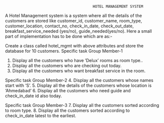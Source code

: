                                             HOTEL MANAGEMENT SYSTEM

A Hotel Management system is a system where all the details of the customers are stored like customer_id, customer_name, room_type, customer_location, contact_no, check_in_date, check_out_date, breakfast_service_needed (yes/no), guide_needed(yes/no).  Here a small part of implementation has to be done which are as:-

Create a class called hotel_mgmt with above attributes and store the database for 10 customers.
Specific task Group Member-1

1. Display all the customers who have ’Delux’ rooms as room type..
2. Display all the customers who are checking out today. 
3. Display all the customers who want breakfast service in the room. 
 
Specific task Group Member-2 
4. Display all the customers whose names start with ‘S’.
5. Display all the details of the customers whose location is ‘Ahmedabad’ 6.
Display all the customers who need guide and check_in_date id also today. 

Specific task Group Member-3 
7. Display all the customers sorted according to room type.
8. Display all the customers sorted according to check_in_date latest to the earliest. 
 
 
